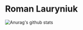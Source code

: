 # Roman Lauryniuk

![Anurag's github stats](https://github-readme-stats.vercel.app/api?username=svoboda-rabstvo&show_icons=true&theme=dark)
